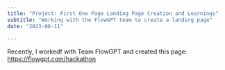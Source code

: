 ```yaml
---
title: "Project: First One Page Landing Page Creation and Learnings"
subtitle: "Working with the FlowGPT team to create a landing page"
date: "2023-06-11"

---
```



Recently, I workedf with Team FlowGPT and created this page: https://flowgpt.com/hackathon